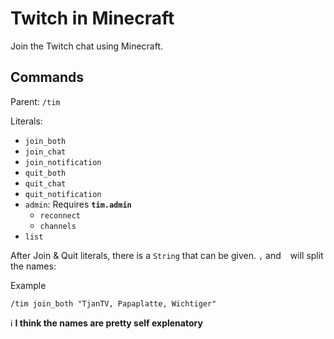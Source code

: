 # Twitch in Minecraft
Join the Twitch chat using Minecraft.

## 

## Commands
Parent: `/tim`

Literals:
 + `join_both`
 + `join_chat`
 + `join_notification`
 + `quit_both`
 + `quit_chat`
 + `quit_notification`
 + `admin`: Requires **`tim.admin`**
    + `reconnect`
    + `channels`
 + `list`

After Join & Quit literals, there is a `String` that can be given.
`,` and ` ` will split the names:

Example
```commandline
/tim join_both "TjanTV, Papaplatte, Wichtiger"
```

ℹ️ **I think the names are pretty self explenatory**
